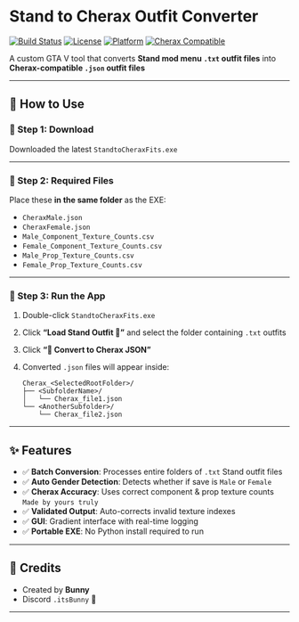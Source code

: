 # Stand to Cherax Outfit Converter

[![Build Status](https://img.shields.io/badge/build-passing-brightgreen)](#)
[![License](https://img.shields.io/badge/license-MIT-blue)](#)
[![Platform](https://img.shields.io/badge/platform-Windows-lightgrey)](#)
[![Cherax Compatible](https://img.shields.io/badge/cherax-supported-purple)](#)

A custom GTA V tool that converts **Stand mod menu `.txt` outfit files** into **Cherax-compatible `.json` outfit files**

---

## 💾 How to Use

### 🧷 Step 1: Download

Downloaded the latest `StandtoCheraxFits.exe`

---

### 📁 Step 2: Required Files

Place these **in the same folder** as the EXE:

- `CheraxMale.json`
- `CheraxFemale.json`
- `Male_Component_Texture_Counts.csv`
- `Female_Component_Texture_Counts.csv`
- `Male_Prop_Texture_Counts.csv`
- `Female_Prop_Texture_Counts.csv`

---

### 🚀 Step 3: Run the App

1. Double-click `StandtoCheraxFits.exe`
2. Click **“Load Stand Outfit 📂”** and select the folder containing `.txt` outfits
3. Click **“🚀 Convert to Cherax JSON”**
4. Converted `.json` files will appear inside:

     ```
     Cherax_<SelectedRootFolder>/
     ├── <SubfolderName>/
     │   └── Cherax_file1.json
     └── <AnotherSubfolder>/
         └── Cherax_file2.json
     ```

---

## ✨ Features

- ✅ **Batch Conversion**: Processes entire folders of `.txt` Stand outfit files
- ✅ **Auto Gender Detection**: Detects whether if save is `Male` or `Female`
- ✅ **Cherax Accuracy**: Uses correct component & prop texture counts `Made by yours truly`
- ✅ **Validated Output**: Auto-corrects invalid texture indexes
- ✅ **GUI**: Gradient interface with real-time logging
- ✅ **Portable EXE**: No Python install required to run

---

## 💬 Credits

- Created by **Bunny**  
- Discord `.itsBunny` 💜

---
